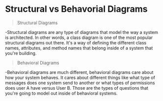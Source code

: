 # Structural vs Behavorial Diagrams

>Structural Diagrams

-Structural diagrams are any type of diagrams that model the way a system is architected. In other words, a class diagram is one of the most popular structural diagrams out there. It's a way of defining the different class names, attributes, and method names that belong inside of a system that you're building.

>Behavioral Diagrams

-Behavioral diagrams are much different, behavioral diagrams care about how your system behaves. It cares about different things like what type of messages does one system send to another or what types of permissions does user A have versus User B. Those are the types of questions that you're going to model out inside of behavioral systems. 